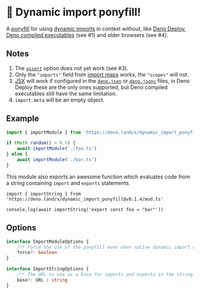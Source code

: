 # 🐎 Dynamic import ponyfill!

A [ponyfill](//github.com/sindresorhus/ponyfill) for using [dynamic imports](//developer.mozilla.org/en-US/docs/Web/JavaScript/Reference/Operators/import) in context without, like [Deno Deploy](//deno.com/deploy), [Deno compiled executables](//deno.land/manual@v1.26.1/tools/compiler) (see #1) and older browsers (see #4).

## Notes

1. The [`assert`](//github.com/tc39/proposal-import-assertions) option does not yet work (see #3).
1. Only the `"imports"` field from [import maps](//github.com/WICG/import-maps) works, the `"scopes"` will not.
1. [JSX](//reactjs.org/docs/introducing-jsx.html) will work if configured in the [`deno.json`](//deno.land/manual@v1.26.1/getting_started/configuration_file) or [`deno.jsonc`](//deno.land/manual@v1.26.1/getting_started/configuration_file) files, in Deno Deploy these are the only ones supported, but Deno compiled executables still have the same limitation.
1. `import.meta` will be an empty object.

## Example

```ts
import { importModule } from 'https://deno.land/x/dynamic_import_ponyfill@v0.1.4/mod.ts'

if (Math.random() > 0.5) {
	await importModule('./foo.ts')
} else {
	await importModule('./bar.ts')
}
```

This module also exports an awesome function which evaluates code from a string containing `import` and `exports` statements.

```tsx
import { importString } from 'https://deno.land/x/dynamic_import_ponyfill@v0.1.4/mod.ts'

console.log(await importString('export const foo = "bar"'))
```

## Options

```ts
interface ImportModuleOptions {
	/** Force the use of the ponyfill even when native dynamic import could be used. */
	force?: boolean
}

interface ImportStringOptions {
	/** The URL to use as a base for imports and exports in the string. */
	base?: URL | string
}
```
